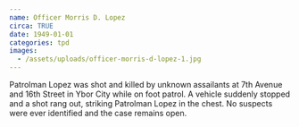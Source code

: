 ```yaml
---
name: Officer Morris D. Lopez
circa: TRUE
date: 1949-01-01
categories: tpd
images:
  - /assets/uploads/officer-morris-d-lopez-1.jpg
---
```


Patrolman Lopez was shot and killed by unknown assailants at 7th Avenue and 16th Street in Ybor City while on foot patrol. A vehicle suddenly stopped and a shot rang out, striking Patrolman Lopez in the chest. No suspects were ever identified and the case remains open.
